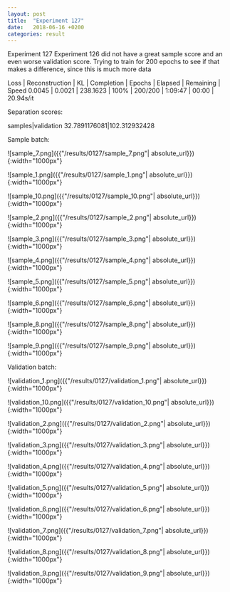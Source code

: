 ```yaml
---
layout: post
title:  "Experiment 127"
date:   2018-06-16 +0200
categories: result
---
```

Experiment 127
Experiment 126 did not have a great sample score and an even worse validation score.
Trying to train for 200 epochs to see if that makes a difference, since this is much more data

Loss | Reconstruction | KL | Completion | Epochs | Elapsed | Remaining | Speed
0.0045 | 0.0021 | 238.1623 | 100% | 200/200 | 1:09:47 | 00:00 | 20.94s/it

Separation scores:

samples|validation
32.7891176081|102.312932428

Sample batch:

![sample_7.png]({{"/results/0127/sample_7.png"| absolute_url}}){:width="1000px"}

![sample_1.png]({{"/results/0127/sample_1.png"| absolute_url}}){:width="1000px"}

![sample_10.png]({{"/results/0127/sample_10.png"| absolute_url}}){:width="1000px"}

![sample_2.png]({{"/results/0127/sample_2.png"| absolute_url}}){:width="1000px"}

![sample_3.png]({{"/results/0127/sample_3.png"| absolute_url}}){:width="1000px"}

![sample_4.png]({{"/results/0127/sample_4.png"| absolute_url}}){:width="1000px"}

![sample_5.png]({{"/results/0127/sample_5.png"| absolute_url}}){:width="1000px"}

![sample_6.png]({{"/results/0127/sample_6.png"| absolute_url}}){:width="1000px"}

![sample_8.png]({{"/results/0127/sample_8.png"| absolute_url}}){:width="1000px"}

![sample_9.png]({{"/results/0127/sample_9.png"| absolute_url}}){:width="1000px"}

Validation batch:

![validation_1.png]({{"/results/0127/validation_1.png"| absolute_url}}){:width="1000px"}

![validation_10.png]({{"/results/0127/validation_10.png"| absolute_url}}){:width="1000px"}

![validation_2.png]({{"/results/0127/validation_2.png"| absolute_url}}){:width="1000px"}

![validation_3.png]({{"/results/0127/validation_3.png"| absolute_url}}){:width="1000px"}

![validation_4.png]({{"/results/0127/validation_4.png"| absolute_url}}){:width="1000px"}

![validation_5.png]({{"/results/0127/validation_5.png"| absolute_url}}){:width="1000px"}

![validation_6.png]({{"/results/0127/validation_6.png"| absolute_url}}){:width="1000px"}

![validation_7.png]({{"/results/0127/validation_7.png"| absolute_url}}){:width="1000px"}

![validation_8.png]({{"/results/0127/validation_8.png"| absolute_url}}){:width="1000px"}

![validation_9.png]({{"/results/0127/validation_9.png"| absolute_url}}){:width="1000px"}
